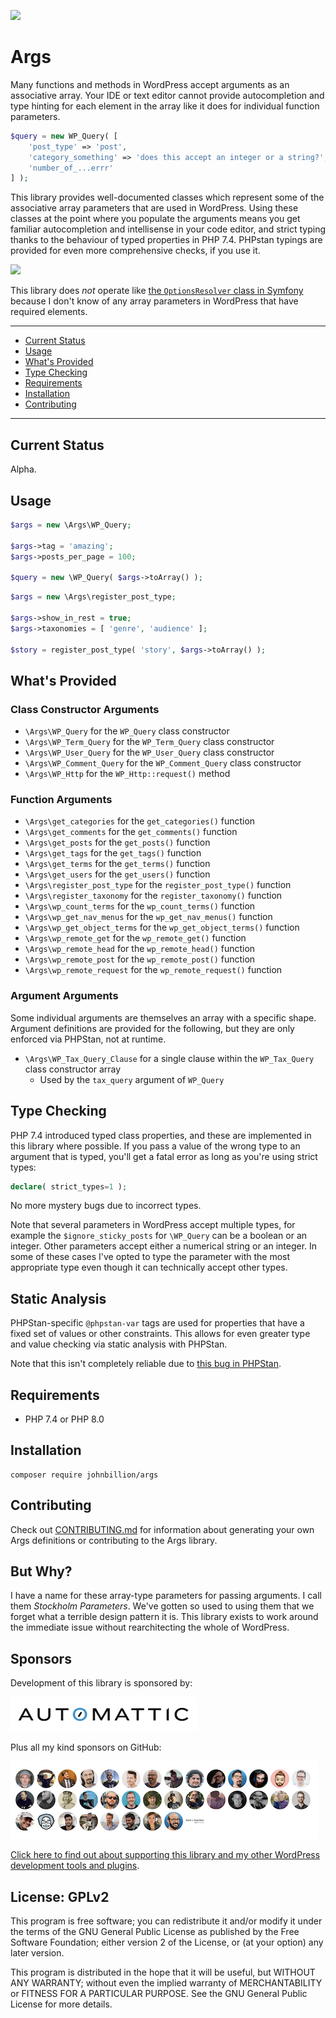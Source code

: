 [![](https://img.shields.io/github/workflow/status/johnbillion/args/PHP%20Standards/trunk?style=flat-square)](https://github.com/johnbillion/args/actions)

# Args

Many functions and methods in WordPress accept arguments as an associative array. Your IDE or text editor cannot provide autocompletion and type hinting for each element in the array like it does for individual function parameters.

```php
$query = new WP_Query( [
	'post_type' => 'post',
	'category_something' => 'does this accept an integer or a string?',
	'number_of_...errr'
] );
```

This library provides well-documented classes which represent some of the associative array parameters that are used in WordPress. Using these classes at the point where you populate the arguments means you get familiar autocompletion and intellisense in your code editor, and strict typing thanks to the behaviour of typed properties in PHP 7.4. PHPstan typings are provided for even more comprehensive checks, if you use it.

![](assets/screenshot.png)

This library does _not_ operate like [the `OptionsResolver` class in Symfony](https://symfony.com/doc/current/components/options_resolver.html) because I don't know of any array parameters in WordPress that have required elements.

---

* [Current Status](#current-status)
* [Usage](#usage)
* [What's Provided](#whats-provided)
* [Type Checking](#type-checking)
* [Requirements](#requirements)
* [Installation](#installation)
* [Contributing](#contributing)

---

## Current Status

Alpha.

## Usage

```php
$args = new \Args\WP_Query;

$args->tag = 'amazing';
$args->posts_per_page = 100;

$query = new \WP_Query( $args->toArray() );
```

```php
$args = new \Args\register_post_type;

$args->show_in_rest = true;
$args->taxonomies = [ 'genre', 'audience' ];

$story = register_post_type( 'story', $args->toArray() );
```

## What's Provided

### Class Constructor Arguments

* `\Args\WP_Query` for the `WP_Query` class constructor
* `\Args\WP_Term_Query` for the `WP_Term_Query` class constructor
* `\Args\WP_User_Query` for the `WP_User_Query` class constructor
* `\Args\WP_Comment_Query` for the `WP_Comment_Query` class constructor
* `\Args\WP_Http` for the `WP_Http::request()` method

### Function Arguments

* `\Args\get_categories` for the `get_categories()` function
* `\Args\get_comments` for the `get_comments()` function
* `\Args\get_posts` for the `get_posts()` function
* `\Args\get_tags` for the `get_tags()` function
* `\Args\get_terms` for the `get_terms()` function
* `\Args\get_users` for the `get_users()` function
* `\Args\register_post_type` for the `register_post_type()` function
* `\Args\register_taxonomy` for the `register_taxonomy()` function
* `\Args\wp_count_terms` for the `wp_count_terms()` function
* `\Args\wp_get_nav_menus` for the `wp_get_nav_menus()` function
* `\Args\wp_get_object_terms` for the `wp_get_object_terms()` function
* `\Args\wp_remote_get` for the `wp_remote_get()` function
* `\Args\wp_remote_head` for the `wp_remote_head()` function
* `\Args\wp_remote_post` for the `wp_remote_post()` function
* `\Args\wp_remote_request` for the `wp_remote_request()` function

### Argument Arguments

Some individual arguments are themselves an array with a specific shape. Argument definitions are provided for the following, but they are only enforced via PHPStan, not at runtime.

* `\Args\WP_Tax_Query_Clause` for a single clause within the `WP_Tax_Query` class constructor array
  - Used by the `tax_query` argument of `WP_Query`

## Type Checking

PHP 7.4 introduced typed class properties, and these are implemented in this library where possible. If you pass a value of the wrong type to an argument that is typed, you'll get a fatal error as long as you're using strict types:

```php
declare( strict_types=1 );
```

No more mystery bugs due to incorrect types.

Note that several parameters in WordPress accept multiple types, for example the `$ignore_sticky_posts` for `\WP_Query` can be a boolean or an integer. Other parameters accept either a numerical string or an integer. In some of these cases I've opted to type the parameter with the most appropriate type even though it can technically accept other types.

## Static Analysis

PHPStan-specific `@phpstan-var` tags are used for properties that have a fixed set of values or other constraints. This allows for even greater type and value checking via static analysis with PHPStan.

Note that this isn't completely reliable due to [this bug in PHPStan](https://github.com/phpstan/phpstan/issues/3555).

## Requirements

* PHP 7.4 or PHP 8.0

## Installation

```
composer require johnbillion/args
```

## Contributing

Check out [CONTRIBUTING.md](CONTRIBUTING.md) for information about generating your own Args definitions or contributing to the Args library.

## But Why?

I have a name for these array-type parameters for passing arguments. I call them *Stockholm Parameters*. We've gotten so used to using them that we forget what a terrible design pattern it is. This library exists to work around the immediate issue without rearchitecting the whole of WordPress.

## Sponsors

Development of this library is sponsored by:

[![Automattic](assets/gh/automattic.png)](https://automattic.com)

Plus all my kind sponsors on GitHub:

[![Sponsors](assets/gh/everyone.png)](https://github.com/sponsors/johnbillion)

[Click here to find out about supporting this library and my other WordPress development tools and plugins](https://github.com/sponsors/johnbillion).

## License: GPLv2

This program is free software; you can redistribute it and/or modify
it under the terms of the GNU General Public License as published by
the Free Software Foundation; either version 2 of the License, or
(at your option) any later version.

This program is distributed in the hope that it will be useful,
but WITHOUT ANY WARRANTY; without even the implied warranty of
MERCHANTABILITY or FITNESS FOR A PARTICULAR PURPOSE.  See the
GNU General Public License for more details.
